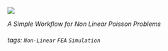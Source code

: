 ![](https://i.imgur.com/Fb4SmAp.png)

*A Simple Workflow for Non Linear Poisson Problems*


###### tags: `Non-Linear` `FEA` `Simulation`
